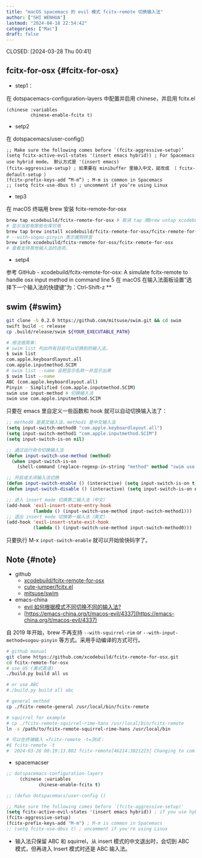 ```yaml
---
title: "macOS spacemacs 的 evil 模式 fcitx-remote 切换输入法"
author: ["SHI WENHUA"]
lastmod: "2024-04-18 22:54:42"
categories: ["Mac"]
draft: false
---
```


CLOSED: <span class="timestamp-wrapper"><span class="timestamp">[2024-03-28 Thu 00:41]</span></span>


## fcitx-for-osx {#fcitx-for-osx}

-   step1：

在 dotspacemacs-configuration-layers 中配置并启用 chinese，并启用 fcitx.el

```elisp
(chinese :variables
         chinese-enable-fcitx t)
```

-   setp2

在 dotspacemacs/user-config()

```elisp
;; Make sure the following comes before `(fcitx-aggressive-setup)’
(setq fcitx-active-evil-states '(insert emacs hybrid)) ; For Spacemacs use hybrid mode。 默认方式是 '(insert emacs)
(fcitx-aggressive-setup) ; 如果要在 minibuffer 里输入中文，就改成 （ fcitx-default-setup ）
(fcitx-prefix-keys-add “M-m”) ; M-m is common in Spacemacs
;; (setq fcitx-use-dbus t) ; uncomment if you’re using Linux
```

-   tep3

在 macOS 终端用 brew 安装 fcitx-remote-for-osx

```bash
brew tap xcodebuild/fcitx-remote-for-osx # 取消 tap 用brew untap xcodebuild/fcitx-remote-for-osx
# 显示当前有那些仓库可用
brew tap brew install xcodebuild/fcitx-remote-for-osx/fcitx-remote-for-osx --with-sogou-pinyin
# --with-sogou-pinyin 表示搜狗拼音
brew info xcodebuild/fcitx-remote-for-osx/fcitx-remote-for-osx
# 查看支持其他输入法的选项。
```

-   setp4

参考 GitHub - xcodebuild/fcitx-remote-for-osx: A simulate fcitx-remote to handle osx input method in command line 5 在 macOS 在输入法面板设置“选择下一个输入法的快捷键”为：Ctrl-Shift-z
\*\*


## swim {#swim}

```bash
git clone -b 0.2.0 https://github.com/mitsuse/swim.git && cd swim
swift build -c release
cp .build/release/swim ${YOUR_EXECUTABLE_PATH}

# 用法很简单:
# swim list 列出所有目前可以切换到的输入法。
$ swim list
com.apple.keyboardlayout.all
com.apple.inputmethod.SCIM
# swim list --name 会把显示名称一并显示出来
$ swim list --name
ABC (com.apple.keyboardlayout.all)
Pinyin - Simplified (com.apple.inputmethod.SCIM)
swim use input-method # 切换输入法
swim use com.apple.inputmethod.SCIM
```

只要在 emacs 里自定义一些函数和 hook 就可以自动切换输入法了：

```lisp
;; method0 是英文输入法，method1 是中文输入法
(setq input-switch-method0 "com.apple.keyboardlayout.all")
(setq input-switch-method1 "com.apple.inputmethod.SCIM")
(setq input-switch-is-on nil)

;; 通过运行命令切换输入法
(defun input-switch-use-method (method)
  (when input-switch-is-on
    (shell-command (replace-regexp-in-string "method" method "swim use method"))))

;; 开启或关闭输入法切换
(defun input-switch-enable () (interactive) (setq input-switch-is-on t))
(defun input-switch-disable () (interactive) (setq input-switch-is-on nil))

;; 进入 insert mode 切换第二输入法（中文）
(add-hook 'evil-insert-state-entry-hook
          (lambda () (input-switch-use-method input-switch-method1)))
;; 退出 insert mode 切换第一输入法（英文）
(add-hook 'evil-insert-state-exit-hook
          (lambda () (input-switch-use-method input-switch-method0)))
```

只要执行 M-x `input-switch-enable` 就可以开始愉快码字了。


## **Note** {#note}

-   github
    -   [xcodebuild/fcitx-remote-for-osx](https://github.com/xcodebuild/fcitx-remote-for-osx)
    -   [cute-jumper/fcitx.el](https://github.com/cute-jumper/fcitx.el/tree/master)
    -   [mitsuse/swim](https://github.com/mitsuse/swim)
-   emacs-china
    -   [evil 如何根据模式不同切换不同的输入法?](https://emacs-china.org/t/topic/3152)
    -   [https://emacs-china.org/t/macos-evil/4337](https://emacs-china.org/t/macos-evil/4337)

自 2019 年开始，brew 不再支持 `--with-squirrel-rim` or `--with-input-method=sogou-pinyin` 等方式。采用手动编译的方式可行。

```bash
# github manual
git clone https://github.com/xcodebuild/fcitx-remote-for-osx.git
cd fcitx-remote-for-osx
# use US (美式英语)
./build.py build all us

# or use ABC
#./build.py build all abc

# general method
cp ./fcitx-remote-general /usr/local/bin/fcitx-remote

# squirrel for example
# cp ./fcitx-remote-squirrel-rime-hans /usr/local/bin/fcitx-remote
ln -s /path/to/fcitx-remote-squirrel-rime-hans /usr/local/bin

# 可以在终端输入 =fcitx-remote -t=测试：
#$ fcitx-remote -t
#  2024-03-28 00:19:13.802 fcitx-remote[46214:3821223] Changing to com.apple.keylayout.ABC
```

-   spacemacser

<!--listend-->

```lisp
;; dotspacemacs-configuration-layers
     (chinese :variables
            chinese-enable-fcitx t)

;; (defun dotspacemacs/user-config ()

;; Make sure the following comes before `(fcitx-aggressive-setup)'
(setq fcitx-active-evil-states '(insert emacs hybrid)) ; if you use hybrid mode
(fcitx-aggressive-setup)
(fcitx-prefix-keys-add "M-m") ; M-m is common in Spacemacs
;; (setq fcitx-use-dbus t) ; uncomment if you're using Linux
```

-   输入法只保留 ABC 和 squirrel，从 insert 模式的中文退出时，会切到 ABC 模式，但再进入 Insert 模式时还是 ABC 输入法。
